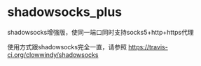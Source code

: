 shadowsocks_plus
===========

shadowsocks增强版，使同一端口同时支持socks5+http+https代理

使用方式跟shadowsocks完全一直，请参照 https://travis-ci.org/clowwindy/shadowsocks



